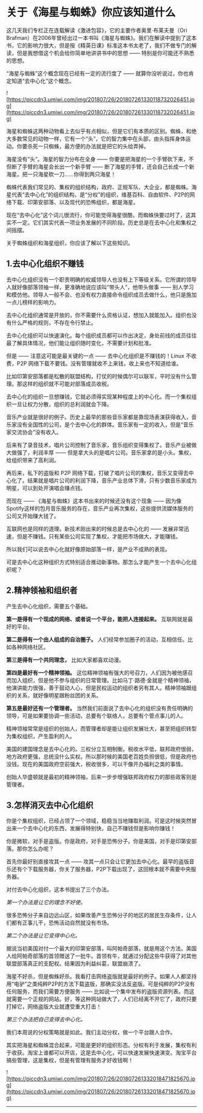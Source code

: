 # 关于《海星与蜘蛛》你应该知道什么

这几天我们专栏正在连载解读《激进包容》，它的主要作者奥里·布莱夫曼（Ori Brafman）在2006年曾经出过一本书叫《海星与蜘蛛》。我们在解读中提到了这本书，它的影响力很大，但是按《精英日课》标准这本书太老了，我们不做专门的解读，但是我想借这个机会给你简单地讲讲书中的思想 —— 特别是你可能还不熟悉的思想。

“海星与蜘蛛”这个概念现在已经有一定的流行度了 —— 就算你没听说过，你也肯定知道“去中心化”这个概念。

![https://piccdn3.umiwi.com/img/201807/26/201807261330118732026451.jpg](https://piccdn3.umiwi.com/img/201807/26/201807261330118732026451.jpg)

海星和蜘蛛这两种动物看上去似乎有点相似，但是它们有本质的区别。蜘蛛，和绝大多数常见的动物一样，它有一个“头”，它的智力集中在头部，由头指挥身体运动。你要杀死一只蜘蛛，最方便的办法就是把它的头给弄掉。

海星没有“头”。海星的智力分布在全身 —— 你要是把海星的一个手臂砍下来，不但断了手臂的海星会长出一个新手臂 —— 断了海星的手臂，还会自己长成一个新海星。把一只海星砍一刀……你得到两只海星！

蜘蛛代表我们常见的、集权的组织结构，政府、正规军队、大企业，都是蜘蛛。海星代表“去中心化”的组织结构，是“分权”的组织，维基百科、自由软件、P2P的网络下载、印第安部落、以及现代的恐怖组织，都是海星。

现在“去中心化”这个词儿很流行，你可能觉得海星很酷，而蜘蛛快要过时了，这其实不一定。它们其实代表一项业务发展的不同阶段。历史总是在去中心化和集权之间摇摆。

关于蜘蛛组织和海星组织，你应该了解以下这些知识。

## 1.去中心化组织不赚钱

去中心化组织没有一个职责明确的权威领导人也没有上下等级关系。它所谓的领导人就好像部落领袖一样，更准确地说应该叫“带头人”，他带头做事 —— 别人学习和模仿他。领导人一般不会、也没有权力直接命令组织成员去做什么，他只是施加一点儿榜样的影响力。

去中心化组织通常是开放的，你不需要什么资格认证，想加入就能加入。组织也没有什么严格的规则，不存在令行禁止。

去中心化组织可以快速演化。每个组织成员都可以作出决定，身处前线的成员往往最了解具体情况，他们能让组织随时变化，不需要计划和批准。

但是 —— 注意这可能是最关键的一点 —— 去中心化组织是不赚钱的！Linux 不收费，P2P 网络下载不要钱。没有管理就收不上来钱，收上来也不知道给谁。

比如印第安部落都是松散的联盟结构，打仗的时候偶尔可以联军，平时没有什么管理。那这样的组织就不可能对部落成员收税。

去中心化的组织一旦想赚钱，它就必须得实现某种程度上的中心化。而一个集权组织一旦让权力分散，组织的总利润就会下降。

音乐产业就是很好的例子。历史上最早的那些音乐家都是靠现场表演获得收入，音乐家没有全国性的公司，是个去中心化的群体。音乐家有一定的收入，但是“音乐家交流协会”没有收入。

后来有了录音技术，唱片公司控制了音乐家，音乐组织变得集权了。音乐产业被做大做强了，利润丰厚 —— 但是拿大头的是唱片公司。音乐家拿的是小头。集权，给组织带来了高利润。

再后来，私下的盗版和 P2P 网络下载，打破了唱片公司的集权，音乐又变得去中心化了。结果就是唱片公司的利润下降，音乐产业总体下滑，只有少数音乐家成为明星，可以到处开演唱会赚点钱。

而现在 —— 《海星与蜘蛛》这本书出来的时候还没有这个现象 —— 因为像Spotify这样的包月音乐服务的存在，音乐产业再次集权，这些提供流媒体服务的公司又开始赚大钱了。

互联网也是同样的道理。新技术刚出来的时候总是去中心化的 —— 发展非常迅速，但是不赚钱。只有某些公司实现了集权，才能把市场做大，才能赚钱。

所以我们可以说去中心化就好像原始部落一样，是产业不成熟的表现。

可是去中心化这种组织方式特别适合推动新事物。那怎么才能产生一个去中心化组织呢？

## 2.精神领袖和组织者

产生去中心化组织，需要五个基础。

 **第一是得有一个现成的网络、或者说一个平台，能把人连接起来。** 互联网就是最好的平台。

 **第二是得有一个由人组成的自治圈子。** 人们经常参加圈子的活动，互相信任。比如各种网络社区。

 **第三是得有一个共同理念，** 比如大家都喜欢动漫。

 **第四是最好有一个精神领袖。** 这位精神领袖有强大的号召力，人们因为被他感召而加入组织，但是他不参与组织的日常管理。比如马丁·路德·金就是个精神领袖，他演讲能力很强，善于鼓动人心，但是民权运动的组织者另有其人。精神领袖跟组织的关系，就好像明星跟粉丝团的关系。

 **第五是最好还有一个管理者。** 当然我们前面说了去中心化的组织没有责任明确的领导，可是如果要协调一些活动，总要有个联络人，总要有个管点事儿的人。

精神领袖常常是组织的创始人，而管理者却是能让组织发展壮大，甚至把组织转型为集权组织，产生盈利的人。

美国的建国理念是去中心化的。三权分立互相制衡。税收水平低，联邦政府很弱，地方政府更强，总统没什么实权。所以那时候的美国老百姓负担很低，但是政府也没钱。现在的美国政府空前强大，税收很多，可以干像开办福利之类的事情。

创始人华盛顿就是最初的精神领袖，后来一步步增强联邦政府权力的那些政客则是管理者。

## 3.怎样消灭去中心化组织

你是个集权组织，已经占领了一个领域，稳稳当当地赚取利润。可是这时候突然冒出来一个去中心化的东西，发展得特别快，自己不赚钱但是影响你赚钱！

你是微软，对手是盗版。你是政府，对手是恐怖分子。你是美国，对手是印第安部落。那你怎么办呢？

首先你最好别直接攻其一点 —— 攻其一点只会让它更加去中心化。最早的盗版音乐还有个下载服务器，你关了服务器，P2P下载出现了，这回根本就不需要中央服务器。

对付去中心化组织，这本书提出了三个办法。

 *第一个办法是让它的理念不好使。*

很多恐怖分子来自边远山区，如果改善产生恐怖分子的地区的居民生存条件，让人们都有正事儿干，恐怖活动自然就没有市场。

 *第二个办法是让它变得中心化。*

据说当初美国对付一个最大的印第安部落，叫阿帕奇部落，就是用这个方法。美国人给阿帕奇部落的首领赠送了一批牛。首领有牛，就通过分配这些牛获得了对其他联盟部落真正的支配权。结果因为利益纠葛，联盟崩溃了。

海星不好杀，但是蜘蛛好杀。我看打击网络盗版就是最好的例子。如果人人都坚持用“电驴”之类纯粹P2P的方法下载盗版，那确实没法反盗版。可是纯粹的P2P没有任何服务，而我们需要方便服务 —— 比如说一个集中发布的盗版资源列表。而这就需要一个正规的网站。好，等这种网站做大了，人们已经离不开它了，政府只要打掉它，网络盗版大业就遭受重大打击！

 *第三个办法把自己变得去中心化。*

我们本周说的分权策略就是如此。我们主动分权，做一个平台跟人合作。

其实把海星和蜘蛛混合起来，可能是更好的组织形态。分权有利于发展，集权有利于收获。淘宝上谁都可以开店，这是去中心化，可以快速发展快速演变。淘宝平台搞些管理，这是集权，但是有管理有服务才好收钱啊！

![https://piccdn3.umiwi.com/img/201807/26/201807261332018471825670.jpg](https://piccdn3.umiwi.com/img/201807/26/201807261332018471825670.jpg)

---
